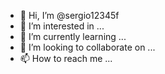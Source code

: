 - 👋 Hi, I’m @sergio12345f
- 👀 I’m interested in ...
- 🌱 I’m currently learning ...
- 💞️ I’m looking to collaborate on ...
- 📫 How to reach me ...

<!---
sergio12345f/sergio12345f is a ✨ special ✨ repository because its `README.md` (this file) appears on your GitHub profile.
You can click the Preview link to take a look at your changes.
--->
